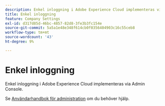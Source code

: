 ```yaml
---
description: Enkel inloggning i Adobe Experience Cloud implementeras via Admin Console.
title: Enkel inloggning
feature: Company Settings
exl-id: d317d85d-46bc-4857-82d8-3fe3b3fc154e
source-git-commit: 5a5a1e48e348f614cb0f0356404903c16c55ceb8
workflow-type: tm+mt
source-wordcount: '43'
ht-degree: 9%

---
```


# Enkel inloggning

Enkel inloggning i Adobe Experience Cloud implementeras via Admin Console.

Se [Användarhandbok för administration](https://helpx.adobe.com/enterprise/admin-guide.html/enterprise/using/set-up-identity.ug.html) om du behöver hjälp.
